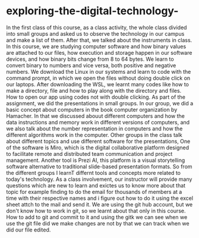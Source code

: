 # exploring-the-digital-technology- 
In the first class of this course, as a class activity, the whole class divided into small groups and asked us to observe the technology in our campus and make a list of them. After that, we talked about the instruments in class. 
In this course, we are studying computer software and how binary values are attached to our files, how execution and storage happen in our software devices, and how binary bits change from 8 to 64 bytes. 
We learn to convert binary to numbers and vice versa, both positive and negative numbers. 
We download the Linux in our systems and learn to code with the command prompt, in which we open the files without doing double click on our laptops.
After downloading the WSL, we learnt many codes like how to make a directory, file and how to play along with the directory and files. How to open our app using codes not with double clicking.
As part of the assignment, we did the presentations in small groups. In our group, we did a basic concept about computers in the book computer organization by Hamacher. In that we discussed abouut different computers and how the data instructions and memory work in different versions of computers, and we also talk about the number representation in computers and how the different algorithms work in  the computer. 
Other groups in the class talk about different topics and use different software for the presentations, One of the software is Miro, which is the digital collaborative  platform designed to facilitate remote and distributed team communication and project management. Another tool is Prezi AI, this platform is a visual storytelling  software alternative to traditional slide-based presentation formats. So from the different groups I learnT differnt tools and concepts more related to today's technology. 
As a class involvement, our instructor will provide many questions which are new to learn and exictes us to know more about that topic for example finding to do the email for thousands of members at a time with their respective names and i figure out how to do it using the excel sheet attch to the mail and send it. 
We are using the git hub account, but we don't know how to work in git, so we learnt about that only in this course. How to add to git and commit to it and using the gitk we can see when we use the git file did we make changes are not by that we can track when we did our file edited. 
